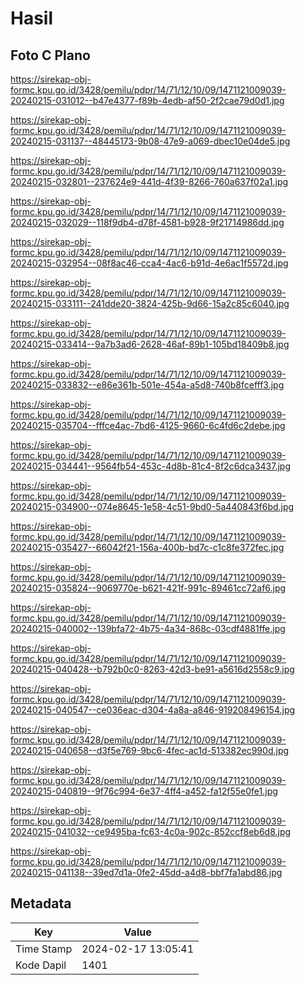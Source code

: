 # Hasil

## Foto C Plano

https://sirekap-obj-formc.kpu.go.id/3428/pemilu/pdpr/14/71/12/10/09/1471121009039-20240215-031012--b47e4377-f89b-4edb-af50-2f2cae79d0d1.jpg

https://sirekap-obj-formc.kpu.go.id/3428/pemilu/pdpr/14/71/12/10/09/1471121009039-20240215-031137--48445173-9b08-47e9-a069-dbec10e04de5.jpg

https://sirekap-obj-formc.kpu.go.id/3428/pemilu/pdpr/14/71/12/10/09/1471121009039-20240215-032801--237624e9-441d-4f39-8266-760a637f02a1.jpg

https://sirekap-obj-formc.kpu.go.id/3428/pemilu/pdpr/14/71/12/10/09/1471121009039-20240215-032029--118f9db4-d78f-4581-b928-9f21714986dd.jpg

https://sirekap-obj-formc.kpu.go.id/3428/pemilu/pdpr/14/71/12/10/09/1471121009039-20240215-032954--08f8ac46-cca4-4ac6-b91d-4e6ac1f5572d.jpg

https://sirekap-obj-formc.kpu.go.id/3428/pemilu/pdpr/14/71/12/10/09/1471121009039-20240215-033111--241dde20-3824-425b-9d66-15a2c85c6040.jpg

https://sirekap-obj-formc.kpu.go.id/3428/pemilu/pdpr/14/71/12/10/09/1471121009039-20240215-033414--9a7b3ad6-2628-46af-89b1-105bd18409b8.jpg

https://sirekap-obj-formc.kpu.go.id/3428/pemilu/pdpr/14/71/12/10/09/1471121009039-20240215-033832--e86e361b-501e-454a-a5d8-740b8fcefff3.jpg

https://sirekap-obj-formc.kpu.go.id/3428/pemilu/pdpr/14/71/12/10/09/1471121009039-20240215-035704--fffce4ac-7bd6-4125-9660-6c4fd6c2debe.jpg

https://sirekap-obj-formc.kpu.go.id/3428/pemilu/pdpr/14/71/12/10/09/1471121009039-20240215-034441--9564fb54-453c-4d8b-81c4-8f2c6dca3437.jpg

https://sirekap-obj-formc.kpu.go.id/3428/pemilu/pdpr/14/71/12/10/09/1471121009039-20240215-034900--074e8645-1e58-4c51-9bd0-5a440843f6bd.jpg

https://sirekap-obj-formc.kpu.go.id/3428/pemilu/pdpr/14/71/12/10/09/1471121009039-20240215-035427--66042f21-156a-400b-bd7c-c1c8fe372fec.jpg

https://sirekap-obj-formc.kpu.go.id/3428/pemilu/pdpr/14/71/12/10/09/1471121009039-20240215-035824--9069770e-b621-421f-991c-89461cc72af6.jpg

https://sirekap-obj-formc.kpu.go.id/3428/pemilu/pdpr/14/71/12/10/09/1471121009039-20240215-040002--139bfa72-4b75-4a34-868c-03cdf4881ffe.jpg

https://sirekap-obj-formc.kpu.go.id/3428/pemilu/pdpr/14/71/12/10/09/1471121009039-20240215-040428--b792b0c0-8263-42d3-be91-a5616d2558c9.jpg

https://sirekap-obj-formc.kpu.go.id/3428/pemilu/pdpr/14/71/12/10/09/1471121009039-20240215-040547--ce036eac-d304-4a8a-a846-919208496154.jpg

https://sirekap-obj-formc.kpu.go.id/3428/pemilu/pdpr/14/71/12/10/09/1471121009039-20240215-040658--d3f5e769-9bc6-4fec-ac1d-513382ec990d.jpg

https://sirekap-obj-formc.kpu.go.id/3428/pemilu/pdpr/14/71/12/10/09/1471121009039-20240215-040819--9f76c994-6e37-4ff4-a452-fa12f55e0fe1.jpg

https://sirekap-obj-formc.kpu.go.id/3428/pemilu/pdpr/14/71/12/10/09/1471121009039-20240215-041032--ce9495ba-fc63-4c0a-902c-852ccf8eb6d8.jpg

https://sirekap-obj-formc.kpu.go.id/3428/pemilu/pdpr/14/71/12/10/09/1471121009039-20240215-041138--39ed7d1a-0fe2-45dd-a4d8-bbf7fa1abd86.jpg


## Metadata

| Key        | Value               |
| ---------- | ------------------- |
| Time Stamp | 2024-02-17 13:05:41 |
| Kode Dapil | 1401                |



